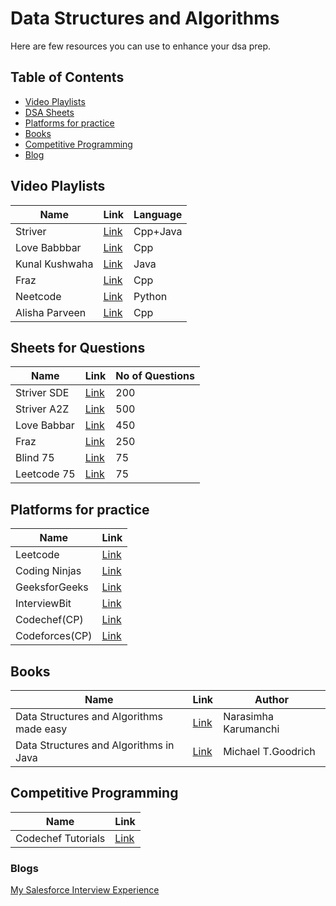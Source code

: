 # Data Structures and Algorithms

Here are few resources you can use to enhance your dsa prep.

## Table of Contents
- [Video Playlists](#video-playlists)
- [DSA Sheets](#sheets-for-questions)
- [Platforms for practice](#platforms-for-practice)
- [Books](#books)
- [Competitive Programming](#competitive-programming)
- [Blog](#blogs)
## Video Playlists

| Name | Link | Language | 
| --- | --- | --- |
| Striver | [Link](https://www.youtube.com/playlist?list=PLgUwDviBIf0oF6QL8m22w1hIDC1vJ_BHz) | Cpp+Java|
| Love Babbbar | [Link](https://www.youtube.com/playlist?list=PLDzeHZWIZsTryvtXdMr6rPh4IDexB5NIA) | Cpp |
| Kunal Kushwaha |  [Link](https://www.youtube.com/playlist?list=PL9gnSGHSqcnr_DxHsP7AW9ftq0AtAyYqJ) | Java |
| Fraz | [Link](https://www.youtube.com/playlist?list=PLKZaSt2df1gwgL9IH2rH9l9HcXbNx16hx) | Cpp |
| Neetcode |  [Link](https://www.youtube.com/playlist?list=PLot-Xpze53ldVwtstag2TL4HQhAnC8ATf) | Python |
| Alisha Parveen | [Link](https://www.youtube.com/playlist?list=PLLT4EuYB4kIY_DWiiFY_TW3Egm9pmZPuS) | Cpp |

## Sheets for Questions

| Name | Link | No of Questions |
| --- | --- | --- |
| Striver SDE | [Link](https://takeuforward.org/interviews/strivers-sde-sheet-top-coding-interview-problems/) | 200 |
| Striver A2Z | [Link](https://takeuforward.org/strivers-a2z-dsa-course/strivers-a2z-dsa-course-sheet-2/) | 500 |
| Love Babbar | [Link](https://450dsa.com/) | 450 |
| Fraz | [Link](https://www.codingninjas.com/studio/problem-lists/mohammad-fraz-dsa-sheet-problems) | 250 |
| Blind 75 | [Link](https://leetcode.com/discuss/general-discussion/460599/blind-75-leetcode-questions) | 75 |
| Leetcode 75 | [Link](https://leetcode.com/studyplan/leetcode-75/) | 75 |

## Platforms for practice 
| Name | Link |
| --- | --- |
| Leetcode | [Link](https://leetcode.com/) |
| Coding Ninjas | [Link](https://www.codingninjas.com/) |
| GeeksforGeeks | [Link](geeksforgeeks.org) |
| InterviewBit | [Link](https://www.interviewbit.com/) |
| Codechef(CP) | [Link](https://codechef.com/) |
| Codeforces(CP) | [Link](https://codeforces.com/) |

## Books
| Name | Link | Author |
| --- | --- | --- |
| Data Structures and Algorithms made easy | [Link](https://www.amazon.in/Narasimha-Karumanchi/e/B004S7ZXQM) | Narasimha Karumanchi |
| Data Structures and Algorithms in Java | [Link](https://enos.itcollege.ee/~jpoial/algorithms/GT/Data%20Structures%20and%20Algorithms%20in%20Java%20Fourth%20Edition.pdf) | Michael T.Goodrich |

## Competitive Programming
| Name | Link |
| --- | ---|
| Codechef Tutorials | [Link](https://www.codechef.com/cptutorials?itm_medium=navmenu&itm_campaign=cptutorials) |

### Blogs

[My Salesforce Interview Experience](https://medium.com/@deecodes/salesforce-interview-experience-bc816d38bdc1) 